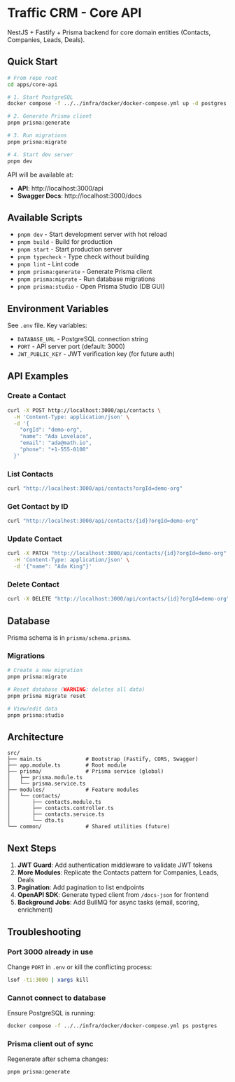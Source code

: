 # Traffic CRM - Core API

NestJS + Fastify + Prisma backend for core domain entities (Contacts, Companies, Leads, Deals).

## Quick Start

```bash
# From repo root
cd apps/core-api

# 1. Start PostgreSQL
docker compose -f ../../infra/docker/docker-compose.yml up -d postgres

# 2. Generate Prisma client
pnpm prisma:generate

# 3. Run migrations
pnpm prisma:migrate

# 4. Start dev server
pnpm dev
```

API will be available at:
- **API**: http://localhost:3000/api
- **Swagger Docs**: http://localhost:3000/docs

## Available Scripts

- `pnpm dev` - Start development server with hot reload
- `pnpm build` - Build for production
- `pnpm start` - Start production server
- `pnpm typecheck` - Type check without building
- `pnpm lint` - Lint code
- `pnpm prisma:generate` - Generate Prisma client
- `pnpm prisma:migrate` - Run database migrations
- `pnpm prisma:studio` - Open Prisma Studio (DB GUI)

## Environment Variables

See `.env` file. Key variables:

- `DATABASE_URL` - PostgreSQL connection string
- `PORT` - API server port (default: 3000)
- `JWT_PUBLIC_KEY` - JWT verification key (for future auth)

## API Examples

### Create a Contact

```bash
curl -X POST http://localhost:3000/api/contacts \
  -H 'Content-Type: application/json' \
  -d '{
    "orgId": "demo-org",
    "name": "Ada Lovelace",
    "email": "ada@math.io",
    "phone": "+1-555-0100"
  }'
```

### List Contacts

```bash
curl "http://localhost:3000/api/contacts?orgId=demo-org"
```

### Get Contact by ID

```bash
curl "http://localhost:3000/api/contacts/{id}?orgId=demo-org"
```

### Update Contact

```bash
curl -X PATCH "http://localhost:3000/api/contacts/{id}?orgId=demo-org" \
  -H 'Content-Type: application/json' \
  -d '{"name": "Ada King"}'
```

### Delete Contact

```bash
curl -X DELETE "http://localhost:3000/api/contacts/{id}?orgId=demo-org"
```

## Database

Prisma schema is in `prisma/schema.prisma`.

### Migrations

```bash
# Create a new migration
pnpm prisma:migrate

# Reset database (WARNING: deletes all data)
pnpm prisma migrate reset

# View/edit data
pnpm prisma:studio
```

## Architecture

```
src/
├── main.ts              # Bootstrap (Fastify, CORS, Swagger)
├── app.module.ts        # Root module
├── prisma/              # Prisma service (global)
│   ├── prisma.module.ts
│   └── prisma.service.ts
├── modules/             # Feature modules
│   └── contacts/
│       ├── contacts.module.ts
│       ├── contacts.controller.ts
│       ├── contacts.service.ts
│       └── dto.ts
└── common/              # Shared utilities (future)
```

## Next Steps

1. **JWT Guard**: Add authentication middleware to validate JWT tokens
2. **More Modules**: Replicate the Contacts pattern for Companies, Leads, Deals
3. **Pagination**: Add pagination to list endpoints
4. **OpenAPI SDK**: Generate typed client from `/docs-json` for frontend
5. **Background Jobs**: Add BullMQ for async tasks (email, scoring, enrichment)

## Troubleshooting

### Port 3000 already in use

Change `PORT` in `.env` or kill the conflicting process:

```bash
lsof -ti:3000 | xargs kill
```

### Cannot connect to database

Ensure PostgreSQL is running:

```bash
docker compose -f ../../infra/docker/docker-compose.yml ps postgres
```

### Prisma client out of sync

Regenerate after schema changes:

```bash
pnpm prisma:generate
```

